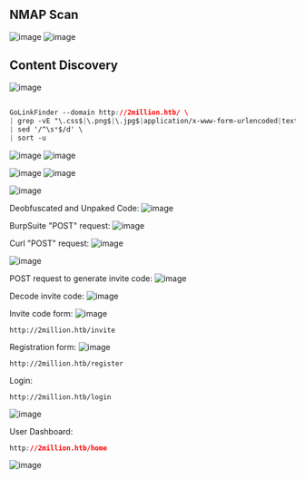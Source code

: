 ## NMAP Scan
![image](https://github.com/karanshergill/Hack-the-Box/assets/83878909/f9b4668c-68c6-4114-b523-0f024af4b1c8)
![image](https://github.com/karanshergill/Hack-the-Box/assets/83878909/e50c6152-3712-4f06-9de5-f57966c064ae)

## Content Discovery
![image](https://github.com/karanshergill/Hack-the-Box/assets/83878909/b8b6ea67-e726-4542-8d83-7bf320db840d)

## 
```CSS
GoLinkFinder --domain http://2million.htb/ \
| grep -vE "\.css$|\.png$|\.jpg$|application/x-www-form-urlencoded|text/xml|text/plain|text/html|text/css|text/png|image/png" \
| sed '/^\s*$/d' \
| sort -u
```
![image](https://github.com/karanshergill/Hack-the-Box/assets/83878909/9b5d3d5e-ecd8-4255-af8c-53593846158a)
![image](https://github.com/karanshergill/Hack-the-Box/assets/83878909/6ba312ef-250e-4656-8bee-c51d75b241ad)

![image](https://github.com/karanshergill/Hack-the-Box/assets/83878909/fd9dc172-9886-4b28-8962-7be3ded751a3)
![image](https://github.com/karanshergill/Hack-the-Box/assets/83878909/c7668030-3c04-4f97-9741-217dfeac01c2)

![image](https://github.com/karanshergill/Hack-the-Box/assets/83878909/6c1dde86-0d63-4961-83c2-c57a4e24046b)

Deobfuscated and Unpaked Code:
![image](https://github.com/karanshergill/Hack-the-Box/assets/83878909/a3262db5-961b-4988-9b20-dadefc3dc2f6)

BurpSuite "POST" request:
![image](https://github.com/karanshergill/Hack-the-Box/assets/83878909/3f352610-464e-4f7a-9514-2f62704ba7e2)

Curl "POST" request:
![image](https://github.com/karanshergill/Hack-the-Box/assets/83878909/62afc69f-00bb-4e16-a223-d9f5fc1e1ef3)


![image](https://github.com/karanshergill/Hack-the-Box/assets/83878909/c05daab2-a9d8-4edc-a4f1-bd4283d70534)

POST request to generate invite code:
![image](https://github.com/karanshergill/Hack-the-Box/assets/83878909/2521be49-4264-457e-913a-7a11f815e9c5)

Decode invite code:
![image](https://github.com/karanshergill/Hack-the-Box/assets/83878909/60e33920-c0bc-452c-8507-a963ddca5c51)

Invite code form:
![image](https://github.com/karanshergill/Hack-the-Box/assets/83878909/3de52c84-8f83-459c-b6b8-94b7a8d1db88)
```
http://2million.htb/invite
```
Registration form:
![image](https://github.com/karanshergill/Hack-the-Box/assets/83878909/daff1891-7a13-4c2b-a212-83ed57d52a2f)
```
http://2million.htb/register
```
Login:
```
http://2million.htb/login
```
![image](https://github.com/karanshergill/Hack-the-Box/assets/83878909/87cdd7d9-6597-4b08-9b96-03ae781794cc)

User Dashboard:
```CSS
http://2million.htb/home
```
![image](https://github.com/karanshergill/Hack-the-Box/assets/83878909/4435ad90-cddc-4709-8216-518ddce50685)
